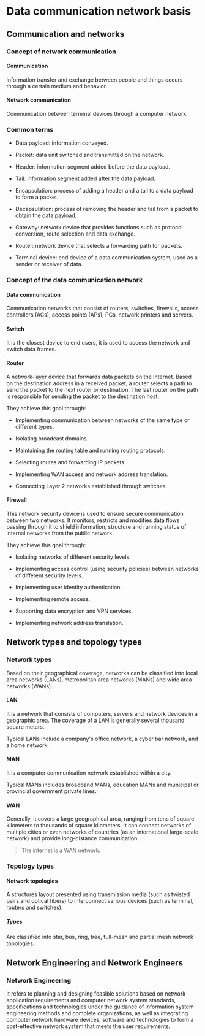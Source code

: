 # Data communication network basis

## Communication and networks

### Concept of network communication

#### Communication

Information transfer and exchange between people and things occurs through a certain medium and behavior.

#### Network communication

Communication between terminal devices through a computer network.

### Common terms

- Data payload: information conveyed.

- Packet: data unit switched and transmitted on the network.

- Header: information segment added before the data payload.

- Tail: information segment added after the data payload.

- Encapsulation: process of adding a header and a tail to a data payload to form a packet.

- Decapsulation: process of removing the header and tail from a packet to obtain the data payload.

- Gateway: network device that provides functions such as protocol conversion, route selection and data exchange.

- Router: network device that selects a forwarding path for packets.

- Terminal device: end device of a data communication system, used as a sender or receiver of data.

### Concept of the data communication network

#### Data communication

Communication networks that consist of routers, switches, firewalls, access controllers (ACs), access points (APs), PCs, network printers and servers.

#### Switch

It is the closest device to end users, it is used to access the network and switch data frames.

#### Router

A network-layer device that forwards data packets on the Internet. Based on the destination address in a received packet, a router selects a path to send the packet to the next router or destination. The last router on the path is responsible for sending the packet to the destination host.

They achieve this goal through:

- Implementing communication between networks of the same type or different types.

- Isolating broadcast domains.

- Maintaining the routing table and running routing protocols.

- Selecting routes and forwarding IP packets.

- Implementing WAN access and network address translation.

- Connecting Layer $2$ networks established through switches.

#### Firewall

This network security device is used to ensure secure communication between two networks. It monitors, restricts and modifies data flows passing through it to shield information, structure and running status of internal networks from the public network.

They achieve this goal through:

- Isolating networks of different security levels.

- Implementing access control (using security policies) between networks of different security levels.

- Implementing user identity authentication.

- Implementing remote access.

- Supporting data encryption and VPN services.

- Implementing network address translation.

## Network types and topology types

### Network types

Based on their geographical coverage, networks can be classified into local area networks (LANs), metropolitan area networks (MANs) and wide area networks (WANs).

#### LAN

It is a network that consists of computers, servers and network devices in a geographic area. The coverage of a LAN is generally several thousand square meters.

Typical LANs include a company's office network, a cyber bar network, and a home network.

#### MAN

It is a computer communication network established within a city.

Typical MANs includes broadband MANs, education MANs and municipal or provincial government private lines.

#### WAN

Generally, it covers a large geographical area, ranging from tens of square kilometers to thousands of square kilometers. It can connect networks of multiple cities or even networks of countries (as an international large-scale network) and provide long-distance communication.

> The internet is a WAN network.

### Topology types

#### Network topologies

A structures layout presented using transmission media (such as twisted pairs and optical fibers) to interconnect various devices (such as terminal, routers and switches).

##### Types

Are classified into star, bus, ring, tree, full-mesh and partial mesh network topologies.

## Network Engineering and Network Engineers

### Network Engineering

It refers to planning and designing feasible solutions based on network application requirements and computer network system standards, specifications and technologies under the guidance of information system engineering methods and complete organizations, as well as integrating computer network hardware devices, software and technologies to form a cost-effective network system that meets the user requirements.
